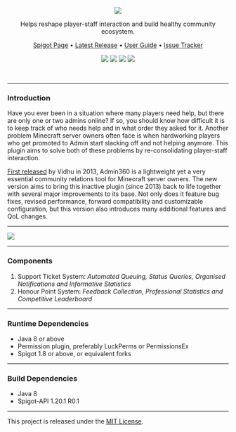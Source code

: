 <br><br>
<p align="center"><img src="https://i.imgur.com/xxVOyyN.png"></p>
<p align="center">Helps reshape player-staff interaction and build healthy community ecosystem.</p>

<p align="center">
    <a href="https://www.spigotmc.org/resources/admin360-reloaded.28285/">Spigot Page</a> •
    <a href="https://github.com/denniemok/Admin360-Reloaded/releases">Latest Release</a> •
    <a href="https://github.com/denniemok/Admin360-Reloaded/wiki">User Guide</a> •
    <a href="https://github.com/denniemok/Admin360-Reloaded/issues">Issue Tracker</a>
</p>

<p align="center">
    <img src="https://img.shields.io/badge/Version-9.1.0-green"> <img src="https://img.shields.io/badge/Spigot-1.8+-lightgrey"> <img src="https://img.shields.io/badge/License-MIT-blue"> <img src="https://img.shields.io/badge/Language-Java-yellow">
</p>
<br>

<hr>

### Introduction

Have you ever been in a situation where many players need help, but there are only one or two admins online? If so, you should know how difficult it is to keep track of who needs help and in what order they asked for it. Another problem Minecraft server owners often face is when hardworking players who get promoted to Admin start slacking off and not helping anymore. This plugin aims to solve both of these problems by re-consolidating player-staff interaction.

[First released](https://dev.bukkit.org/bukkit-plugins/admin360/) by Vidhu in 2013, Admin360 is a lightweight yet a very essential community relations tool for Minecraft server owners. The new version aims to bring this inactive plugin (since 2013) back to life together with several major improvements to its base. Not only does it feature bug fixes, revised performance, forward compatibility and customizable configuration, but this version also introduces many additional features and QoL changes.

<hr>

<img src="https://bstats.org/signatures/bukkit/Admin360-Reloaded.svg">

<hr>

### Components

1. Support Ticket System: _Automated Queuing, Status Queries, Organised Notifications and Informative Statistics_
2. Honour Point System: _Feedback Collection, Professional Statistics and Competitive Leaderboard_

<hr>

### Runtime Dependencies

- Java 8 or above
- Permission plugin, preferably LuckPerms or PermissionsEx
- Spigot 1.8 or above, or equivalent forks

<hr>

### Build Dependencies

- Java 8
- Spigot-API 1.20.1 R0.1 <br>

<hr>

This project is released under the [MIT License](https://opensource.org/license/mit/).

